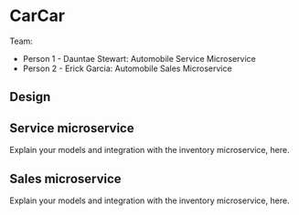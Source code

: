 # CarCar

Team:

- Person 1 - Dauntae Stewart: Automobile Service Microservice
- Person 2 - Erick Garcia: Automobile Sales Microservice

## Design

## Service microservice

Explain your models and integration with the inventory
microservice, here.

## Sales microservice

Explain your models and integration with the inventory
microservice, here.
